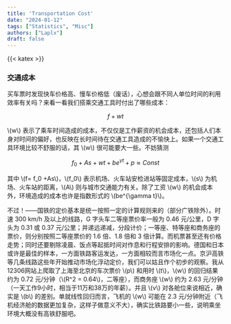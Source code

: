 ```yaml
---
title: 'Transportation Cost'
date: "2024-01-12"
tags: ["Statistics", "Misc"]
authors: ["Laplx"]
draft: false
---
```

{{< katex >}}
### 交通成本

买车票时发现快车价格高、慢车价格低（废话），心想会跟不同人单位时间的利用效率有关吗？来看一看我们搭乘交通工具时付出了哪些成本：

$$
f + w t
$$

\\(w\\) 表示了乘车时间造成的成本，不仅仅是工作薪资的机会成本，还包括人们本身对时间的偏好，也反映在长时间待在交通工具造成的不愉快上。如果一个交通工具环境比较不舒服的话，其 \\(w\\) 很可能要大一些。不妨猜测

$$
f_0 + As + wt + be^{\gamma t} + p \approx Const
$$

其中 \\(f= f_0 +As\\)，\\(f_0\\) 表示机场、火车站安检进站等固定成本，\\(s\\) 为机场、火车站的距离，\\(A\\) 则与城市交通能力有关。除了工资 \\(w\\) 的机会成本外，环境造成的成本也许是指数形式的 \\(be^{\gamma t}\\)。 

不过！——国铁的定价基本是统一按照一定的计算规则来的（部分广铁除外）。时速 300 km/h 及以上的线路，G 字头车二等座票价率一般为 0.46 元/公里，D 字头为 0.31 或 0.37 元/公里；并递远递减，分段计价；一等座、特等座和商务座的票价，则分别按照二等座票价的 1.6 倍、1.8 倍和 3 倍计算。而机票甚至还有价格走势；同时还要剔除凌晨、饭点等起抵时间对作息和行程安排的影响。德国和日本或许是最佳的样本，一方面铁路客运发达，一方面相较而言市场化一点。京沪高铁等几条线路这些年开始推动市场化浮动定价，我们可以姑且作个初步的观察。我从12306网站上爬取了上海至北京的车次票价 \\(p\\) 和用时 \\(t\\)，\\(w\\) 的回归结果约为 0.72 元/分钟（\\(R^2 = 0.64\\)，二等座），而商务座 \\(w\\) 约为 2.63 元/分钟（一天工作9小时，相当于11万和38万的年薪）。并且 \\(v\\) 对各舱位来说相近，确实是 \\(b\\) 的差别。单就线性回归而言，飞机的 \\(w\\) 可能在 2.3 元/分钟附近（飞机经济舱的数据更加复杂，这样子做意义不大），确实比铁路要小一些，说明乘坐环境大概没有高铁舒服吧。
